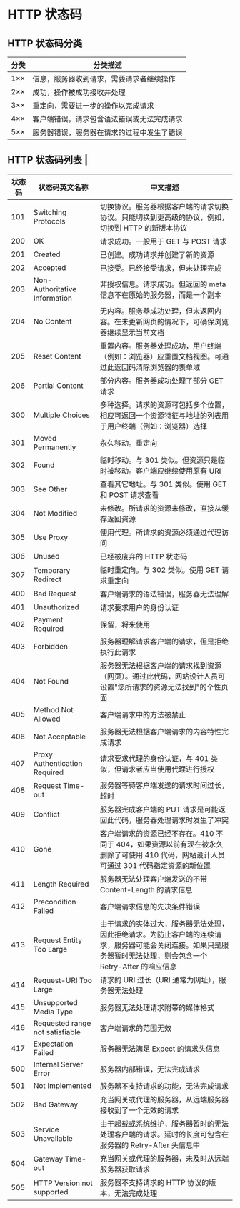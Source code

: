 # HTTP 状态码

## HTTP 状态码分类

| 分类 | 分类描述                                   |
| ---- | ------------------------------------------ |
| 1××  | 信息，服务器收到请求，需要请求者继续操作   |
| 2××  | 成功，操作被成功接收并处理                 |
| 3××  | 重定向，需要进一步的操作以完成请求         |
| 4××  | 客户端错误，请求包含语法错误或无法完成请求 |
| 5××  | 服务器错误，服务器在请求的过程中发生了错误 |

## HTTP 状态码列表 |

| 状态码 | 状态码英文名称                  | 中文描述                                                                                                                                                        |
| ------ | ------------------------------- | --------------------------------------------------------------------------------------------------------------------------------------------------------------- |
| 101    | Switching Protocols             | 切换协议。服务器根据客户端的请求切换协议。只能切换到更高级的协议，例如，切换到 HTTP 的新版本协议                                                                |
| 200    | OK                              | 请求成功。一般用于 GET 与 POST 请求                                                                                                                             |
| 201    | Created                         | 已创建。成功请求并创建了新的资源                                                                                                                                |
| 202    | Accepted                        | 已接受。已经接受请求，但未处理完成                                                                                                                              |
| 203    | Non-Authoritative Information   | 非授权信息。请求成功。但返回的 meta 信息不在原始的服务器，而是一个副本                                                                                          |
| 204    | No Content                      | 无内容。服务器成功处理，但未返回内容。在未更新网页的情况下，可确保浏览器继续显示当前文档                                                                        |
| 205    | Reset Content                   | 重置内容。服务器处理成功，用户终端（例如：浏览器）应重置文档视图。可通过此返回码清除浏览器的表单域                                                              |
| 206    | Partial Content                 | 部分内容。服务器成功处理了部分 GET 请求                                                                                                                         |
| 300    | Multiple Choices                | 多种选择。请求的资源可包括多个位置，相应可返回一个资源特征与地址的列表用于用户终端（例如：浏览器）选择                                                          |
| 301    | Moved Permanently               | 永久移动。重定向                                                                                                                                                |
| 302    | Found                           | 临时移动。与 301 类似。但资源只是临时被移动。客户端应继续使用原有 URI                                                                                           |
| 303    | See Other                       | 查看其它地址。与 301 类似。使用 GET 和 POST 请求查看                                                                                                            |
| 304    | Not Modified                    | 未修改。所请求的资源未修改，直接从缓存返回资源                                                                                                                  |
| 305    | Use Proxy                       | 使用代理。所请求的资源必须通过代理访问                                                                                                                          |
| 306    | Unused                          | 已经被废弃的 HTTP 状态码                                                                                                                                        |
| 307    | Temporary Redirect              | 临时重定向。与 302 类似。使用 GET 请求重定向                                                                                                                    |
| 400    | Bad Request                     | 客户端请求的语法错误，服务器无法理解                                                                                                                            |
| 401    | Unauthorized                    | 请求要求用户的身份认证                                                                                                                                          |
| 402    | Payment Required                | 保留，将来使用                                                                                                                                                  |
| 403    | Forbidden                       | 服务器理解请求客户端的请求，但是拒绝执行此请求                                                                                                                  |
| 404    | Not Found                       | 服务器无法根据客户端的请求找到资源（网页）。通过此代码，网站设计人员可设置"您所请求的资源无法找到"的个性页面                                                    |
| 405    | Method Not Allowed              | 客户端请求中的方法被禁止                                                                                                                                        |
| 406    | Not Acceptable                  | 服务器无法根据客户端请求的内容特性完成请求                                                                                                                      |
| 407    | Proxy Authentication Required   | 请求要求代理的身份认证，与 401 类似，但请求者应当使用代理进行授权                                                                                               |
| 408    | Request Time-out                | 服务器等待客户端发送的请求时间过长，超时                                                                                                                        |
| 409    | Conflict                        | 服务器完成客户端的 PUT 请求是可能返回此代码，服务器处理请求时发生了冲突                                                                                         |
| 410    | Gone                            | 客户端请求的资源已经不存在。410 不同于 404，如果资源以前有现在被永久删除了可使用 410 代码，网站设计人员可通过 301 代码指定资源的新位置                          |
| 411    | Length Required                 | 服务器无法处理客户端发送的不带 Content-Length 的请求信息                                                                                                        |
| 412    | Precondition Failed             | 客户端请求信息的先决条件错误                                                                                                                                    |
| 413    | Request Entity Too Large        | 由于请求的实体过大，服务器无法处理，因此拒绝请求。为防止客户端的连续请求，服务器可能会关闭连接。如果只是服务器暂时无法处理，则会包含一个 Retry-After 的响应信息 |
| 414    | Request-URI Too Large           | 请求的 URI 过长（URI 通常为网址），服务器无法处理                                                                                                               |
| 415    | Unsupported Media Type          | 服务器无法处理请求附带的媒体格式                                                                                                                                |
| 416    | Requested range not satisfiable | 客户端请求的范围无效                                                                                                                                            |
| 417    | Expectation Failed              | 服务器无法满足 Expect 的请求头信息                                                                                                                              |
| 500    | Internal Server Error           | 服务器内部错误，无法完成请求                                                                                                                                    |
| 501    | Not Implemented                 | 服务器不支持请求的功能，无法完成请求                                                                                                                            |
| 502    | Bad Gateway                     | 充当网关或代理的服务器，从远端服务器接收到了一个无效的请求                                                                                                      |
| 503    | Service Unavailable             | 由于超载或系统维护，服务器暂时的无法处理客户端的请求。延时的长度可包含在服务器的 Retry-After 头信息中                                                           |
| 504    | Gateway Time-out                | 充当网关或代理的服务器，未及时从远端服务器获取请求                                                                                                              |
| 505    | HTTP Version not supported      | 服务器不支持请求的 HTTP 协议的版本，无法完成处理                                                                                                                |
